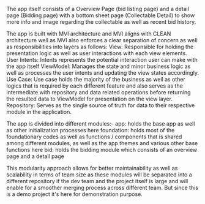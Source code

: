 The app itself consists of a Overview Page (bid listing page) and a detail page (Bidding page) with a bottom sheet page (Collectable Detail) to show more info and image regarding the collectable as well as recent bid history.

The app is built with MVI architecture and MVI aligns with CLEAN architecture well as MVI also enforces a clear separation of concern as well as responsibilities into layers as follows:
View: Responsible for holding the presentation logic as well as user interactions with each view elements.
User Intents: Intents represents the potential interaction user can make with the app itself
ViewModel: Manages the state and minor business logic as well as processes the user intents and updating the view states accordingly.
Use Case: Use case holds the majority of the business as well as other logics that is required by each different feature and also serves as the intermediate with repository and data related operations before returning the resulted data to ViewModel for presentation on the view layer.
Repository: Serves as the single source of truth for data to their respective module in the application.

The app is divided into different modules:-
app: holds the base app as well as other initialization processes here
foundation: holds most of the foundationary codes as well as functions / components that is shared among different modules, as well as the app themes and various other base functions here
bid: holds the bidding module which consists of an overview page and a detail page

This modularity approach allows for better maintainability as well as scalability in terms of team size as these modules will be separated into a different repository if the dev team and the project itself is large and will enable for a smoother merging process across different team. But since this is a demo project it's here for demonstration purpose.
